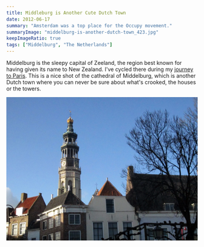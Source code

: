 ```yaml
---
title: Middleburg is Another Cute Dutch Town
date: 2012-06-17
summary: "Amsterdam was a top place for the Occupy movement."
summaryImage: "middelburg-is-another-dutch-town_423.jpg"
keepImageRatio: true
tags: ["Middelburg", "The Netherlands"]
---
```


Middelburg is the sleepy capital of Zeeland, the region best known for having given its name to New Zealand. I've cycled there during my <a href="http://famsterdamlife.com/2012/07/amsterdam-to-paris-check/">journey to Paris</a>. This is a nice shot of the cathedral of Middelburg, which is another Dutch town where you can never be sure about what's crooked, the houses or the towers.

![](middelburg-is-another-dutch-town_423.jpg)